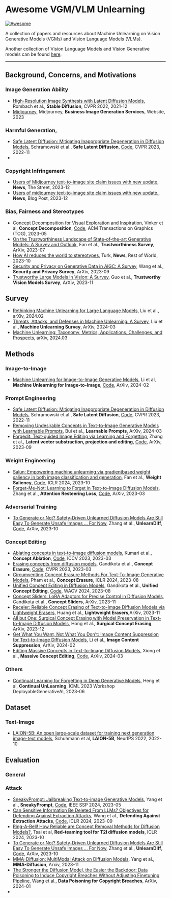 # Awesome VGM/VLM Unlearning

[![Awesome](https://awesome.re/badge-flat.svg)](https://github.com/YuyangXueEd/Awesome-LLM-VLM-VGM-unlearning/blob/main/vlm.md)

A collection of papers and resources about Machine Unlearning on Vision Generative Models (VGMs) and Vision Language Models (VLMs).

Another collection of Vision Language Models and Vision Generative models can be found [here](readme.md).

---

## Background, Concerns, and Motivations

### Image Generation Ability

- [High-Resolution Image Synthesis with Latent Diffusion Models](https://arxiv.org/abs/2112.10752), Rombach et al., **Stable Diffusion**, CVPR 2022, 2021-12
- [Midjourney](https://www.midjourney.com), Midjourney, **Business Image Generation Services**, Website, 2023

### Harmful Generation, 

- [Safe Latent Diffusion: Mitigating Inappropriate Degeneration in Diffusion Models](https://arxiv.org/abs/2211.05105), Schramowski et al., **Safe Latent Diffusion**, [Code](https://github.com/ml-research/safe-latent-diffusion), CVPR 2023, 2022-11
- 

### Copyright Infringement

- [Users of Midjourney text-to-image site claim issues with new update](https://www.thestreet.com/technology/users-of-midjourney-text-to-image-site-claim-issues-with-new-update), **News**, The Street, 2023-12
- [Users of midjourney text-to-image site claim issues with new update.](https://www.analyticsvidhya.com/blog/2023/12/midjourney-v6-updates-terms-blames-users-for-copyright-infringement/), **News**, Blog Post, 2023-12

### Bias, Fairness and Stereotypes

- [Concept Decomposition for Visual Exploration and Inspiration](https://arxiv.org/abs/2305.18203), Vinker et al, **Concept Decomposition**, [Code](https://inspirationtree.github.io/inspirationtree/?utm_source=catalyzex.com), ACM Transactions on Graphics (TOG), 2023-05
- [On the Trustworthiness Landscape of State-of-the-art Generative Models: A Survey and Outlook](https://arxiv.org/abs/2307.16680), Fan et al., **Trustworthiness Survey**, ArXiv, 2023-07 
- [How AI reduces the world to stereotypes](https://restofworld.org/2023/ai-image-stereotypes/?utm_source=pocket-newtab-en-us), Turk, **News**, Rest of World, 2023-10
- [Security and Privacy on Generative Data in AIGC: A Survey](https://arxiv.org/abs/2309.09435), Wang et al., **Security and Privacy Survey**, ArXiv, 2023-09
- [Trustworthy Large Models in Vision: A Survey](https://arxiv.org/abs/2311.09680), Guo et al., **Trustworthy Vision Models Survey**, ArXiv, 2023-11

## Survey

- [Rethinking Machine Unlearning for Large Language Models](https://arxiv.org/abs/2402.08787), Liu et al., arXiv, 2024.02
- [Threats, Attacks, and Defenses in Machine Unlearning: A Survey](https://arxiv.org/abs/2403.13682), Liu et al., **Machine Unlearning Survey**, ArXiv, 2024-03
- [Machine Unlearning: Taxonomy, Metrics, Applications, Challenges, and Prospects](http://arxiv.org/abs/2403.08254), arXiv, 2024.03

## Methods

### Image-to-Image
- [Machine Unlearning for Image-to-Image Generative Models](https://arxiv.org/abs/2402.00351), Li et al, **Machine Unlearning for Image-to-Image**, [Code](https://github.com/jpmorganchase/l2l-generator-unlearning), ArXiv, 2024-02

### Prompt Engineering
- [Safe Latent Diffusion: Mitigating Inappropriate Degeneration in Diffusion Models](https://arxiv.org/abs/2211.05105), Schramowski et al., **Safe Latent Diffusion**, [Code](https://github.com/ml-research/safe-latent-diffusion), CVPR 2023, 2022-11
- [Removing Undesirable Concepts in Text-to-Image Generative Models with Learnable Prompts](https://arxiv.org/abs/2403.12326), Bui et al., **Learnable Prompts**, ArXiv, 2024-03
- [Forgedit: Text-guided Image Editing via Learning and Forgetting](https://arxiv.org/abs/2309.10556v2), Zhang et al., **Latent vector substraction, projection and editing**, [Code](https://github.com/witcherofresearch/Forgedit?utm_source=catalyzex.com), ArXiv, 2023-09



### Weight Engineering

- [Salun: Empowering machine unlearning via gradientbased weight saliency in both image classification and generation](https://arxiv.org/abs/2310.12508), Fan et al., **Weight Saliency**, [Code](https://github.com/OPTML-Group/Unlearn-Saliency), ICLR 2024, 2023-10
- [Forget-Me-Not: Learning to Forget in Text-to-Image Diffusion Models](https://arxiv.org/abs/2303.17591), Zhang et al., **Attention Resteering Loss**, [Code](https://github.com/SHI-Labs/Forget-Me-Not?utm_source=catalyzex.com), ArXiv, 2023-03


### Adversarial Training

- [To Generate or Not? Safety-Driven Unlearned Diffusion Models Are Still Easy To Generate Unsafe Images ... For Now](https://arxiv.org/abs/2310.11868), Zhang et al., **UnlearnDiff**, [Code](https://github.com/OPTML-Group/Diffusion-MU-Attack?utm_source=catalyzex.com), ArXiv, 2023-10

### Concept Editing
- [Ablating concepts in text-to-image diffusion models](https://arxiv.org/abs/2303.13516), Kumari et al., **Concept Ablation**, [Code](https://github.com/nupurkmr9/concept-ablation?utm_source=catalyzex.com), ICCV 2023, 2023-03
- [Erasing concepts from diffusion models](https://arxiv.org/abs/2303.07345), Gandikota et al., **Concept Erasure**, [Code](https://github.com/rohitgandikota/erasing?utm_source=catalyzex.com), CVPR 2023, 2023-03
- [Circumventing Concept Erasure Methods For Text-To-Image Generative Models](https://openreview.net/forum?id=YXciFZ4x8i), Pham et al., **Concept Erasure**, ICLR 2024, 2023-08
- [Unified Concept Editing in Diffusion Models](https://arxiv.org/abs/2308.14761), Gandikota et al., **Unified Concept Editing**, [Code](https://github.com/rohitgandikota/unified-concept-editing?utm_source=catalyzex.com), WACV 2024, 2023-08
- [Concept Sliders: LoRA Adaptors for Precise Control in Diffusion Models](https://arxiv.org/abs/2311.12092), Gandikota et al., **Concept Sliders**, ArXiv, 2023-11
- [Receler: Reliable Concept Erasing of Text-to-Image Diffusion Models via Lightweight Erasers](https://arxiv.org/abs/2311.17717), Huang et al., **Lightweight Erasers**,ArXiv, 2023-11
- [All but One: Surgical Concept Erasing with Model Preservation in Text-to-Image Diffusion Models](https://arxiv.org/pdf/2312.12807.pdf), Hong et al., **Surgical Concept Erasing**, ArXiv, 2023-12
- [Get What You Want, Not What You Don't: Image Content Suppression for Text-to-Image Diffusion Models](https://arxiv.org/abs/2402.05375), Li et al., **Image Content Suppression**, ArXiv, 2024-02
- [Editing Massive Concepts in Text-to-Image Diffusion Models](https://arxiv.org/abs/2403.13807), Xiong et al., **Massive Concept Editing**, [Code](https://silentview.github.io/EMCID/?utm_source=catalyzex.com), ArXiv, 2024-03

### Others

- [Continual Learning for Forgetting in Deep Generative Models](https://openreview.net/forum?id=YXciFZ4x8i), Heng et al, **Continual UnLearning**, ICML 2023 Workshop DeployableGenerativeAI, 2023-06


## Dataset

### Text-Image

- [LAION-5B: An open large-scale dataset for training next generation image-text models](https://arxiv.org/abs/2210.08402), Schuhmann et al, **LAION-5B**, NeurIPS 2022, 2022-10


## Evaluation

### General 

### Attack

- [SneakyPrompt: Jailbreaking Text-to-image Generative Models](https://arxiv.org/abs/2305.12082), Yang et al., **SneakyPrompt**, [Code](https://github.com/Yuchen413/text2image_safety), IEEE SSP 2024, 2023-05
- [Can Sensitive Information Be Deleted From LLMs? Objectives for Defending Against Extraction Attacks](https://arxiv.org/abs/2309.17410), Wang et al., **Defending Against Extraction Attacks**, [Code](https://github.com/Vaidehi99/InfoDeletionAttacks?utm_source=catalyzex.com), ICLR 2024, 2023-09
- [Ring-A-Bell! How Reliable are Concept Removal Methods for Diffusion Models?](https://arxiv.org/abs/2310.10012), Tsai et al, **Red-teaming tool for T2I diffusion models**, ICLR 2024, 2023-10
- [To Generate or Not? Safety-Driven Unlearned Diffusion Models Are Still Easy To Generate Unsafe Images ... For Now](https://arxiv.org/abs/2310.11868), Zhang et al., **UnlearnDiff**, [Code](https://github.com/OPTML-Group/Diffusion-MU-Attack?utm_source=catalyzex.com), ArXiv, 2023-10
- [MMA-Diffusion: MultiModal Attack on Diffusion Models](https://arxiv.org/abs/2311.17516), Yang et al., **MMA-Diffusion**, Arxiv, 2023-11
- [The Stronger the Diffusion Model, the Easier the Backdoor: Data Poisoning to Induce Copyright Breaches Without Adjusting Finetuning Pipeline](https://arxiv.org/abs/2401.04136), Wang et al., **Data Poisoning for Copyright Breaches**, ArXiv, 2024-01
- 
### 